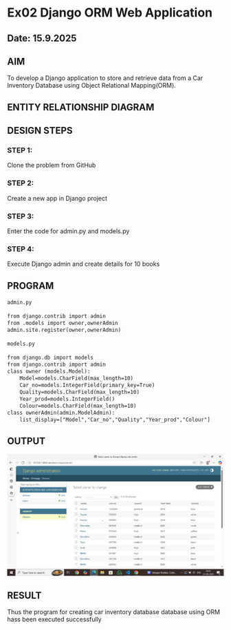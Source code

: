 # Ex02 Django ORM Web Application
## Date: 15.9.2025

## AIM
To develop a Django application to store and retrieve data from a Car Inventory Database using Object Relational Mapping(ORM).

## ENTITY RELATIONSHIP DIAGRAM



## DESIGN STEPS

### STEP 1:
Clone the problem from GitHub

### STEP 2:
Create a new app in Django project

### STEP 3:
Enter the code for admin.py and models.py

### STEP 4:
Execute Django admin and create details for 10 books

## PROGRAM
```
admin.py

from django.contrib import admin
from .models import owner,ownerAdmin
admin.site.register(owner,ownerAdmin)

models.py

from django.db import models
from django.contrib import admin
class owner (models.Model):
    Model=models.CharField(max_length=10)
    Car_no=models.IntegerField(primary_key=True)
    Quality=models.CharField(max_length=10)
    Year_prod=models.IntegerField()
    Colour=models.CharField(max_length=10)
class ownerAdmin(admin.ModelAdmin):
    list_display=["Model","Car_no","Quality","Year_prod","Colour"]
```


## OUTPUT
![alt text](<screenshot 1.jpg>)


## RESULT
Thus the program for creating car inventory database database using ORM hass been executed successfully
